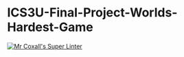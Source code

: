 # ICS3U-Final-Project-Worlds-Hardest-Game

[![Mr Coxall's Super Linter](https://github.com/Evgeny-Vovk/ICS3U-Final-Project-Worlds-Hardest-Game/workflows/Mr%20Coxall's%20Super%20Linter/badge.svg)](https://github.com/Evgeny-Vovk/ICS3U-Final-Project-Worlds-Hardest-Game/actions)
